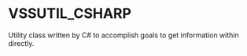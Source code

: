 VSSUTIL_CSHARP
==============

Utility class written by C# to accomplish goals to get information within directly.
